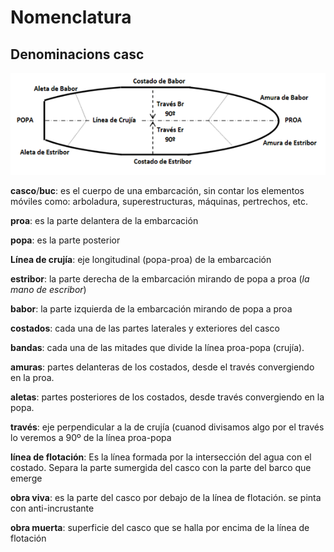 # Nomenclatura

## Denominacions casc

![denomaincions](img/denominacions_buc.png "denominacions")

**casco**/**buc**: es el cuerpo de una embarcación, sin contar los elementos móviles como: arboladura, superestructuras, máquinas, pertrechos, etc.

**proa**: es la parte delantera de la embarcación

**popa**: es la parte posterior

**Línea de crujía**: eje longitudinal (popa-proa) de la embarcación

**estribor**: la parte derecha de la embarcación mirando de popa a proa (*la mano de escribor*)

**babor**: la parte izquierda de la embarcación mirando de popa a proa

**costados**: cada una de las partes laterales y exteriores del casco

**bandas**: cada una de las mitades que divide la línea proa-popa (crujía).

**amuras**: partes delanteras de los costados, desde el través convergiendo en la proa.

**aletas**: partes posteriores de los costados, desde través convergiendo en la popa.

**través**: eje perpendicular a la de crujía (cuanod divisamos algo por el través lo veremos a 90º de la línea proa-popa

**línea de flotación**: Es la línea formada por la intersección del agua con el costado. Separa la parte sumergida del casco con la parte del barco que emerge

**obra viva**: es la parte del casco por debajo de la línea de flotación. se pinta con anti-incrustante

**obra muerta**: superficie del casco que se halla por encima de la línea de flotación


